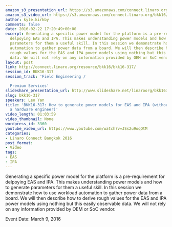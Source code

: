 ```yaml
---
amazon_s3_presentation_url: https://s3.amazonaws.com/connect.linaro.org/bkk16/Presentations/Wednesday/BKK16-317.pdf
amazon_s3_video_url: https://s3.amazonaws.com/connect.linaro.org/bkk16/Videos/Wednesday/BKK16-317%20How%20to%20generate%20power%20models%20for%20EAS%20and%20IPA%20%28without%20talking%20to%20a%20hardware%20engineer%29.mp4
author: kyle.kirkby
comments: false
date: 2016-02-22 17:20:49+00:00
excerpt: Generating a specific power model for the platform is a pre-requirement for
  delpoying EAS and IPA. This makes understanding power models and how to generate
  parameters for them a useful skill. In this session we demonstrate how to use workload
  automation to gather power data from a board. We will then describe how to derive
  rough values for the EAS and IPA power models using nothing but this easily observable
  data. We will not rely on any information provided by OEM or SoC vendor.
layout: post
link: http://connect.linaro.org/resource/bkk16/bkk16-317/
session_id: BKK16-317
session_track: 'Field Engineering /

  Premium Services'
slideshare_presentation_url: http://www.slideshare.net/linaroorg/bkk16317-how-to-generate-power-models-for-eas-and-ipa
slug: bkk16-317
speakers: Leo Yan
title: 'BKK16-317: How to generate power models for EAS and IPA (without talking to
  a hardware engineer)'
video_length: 01:03:59
video_thumbnail: None
wordpress_id: 3360
youtube_video_url: https://www.youtube.com/watch?v=JSs2u9oqOtM
categories:
- Linaro Connect Bangkok 2016
post_format:
- Video
tags:
- EAS
- IPA
---
```


Generating a specific power model for the platform is a pre-requirement for delpoying EAS and IPA. This makes understanding power models and how to generate parameters for them a useful skill. In this session we demonstrate how to use workload automation to gather power data from a board. We will then describe how to derive rough values for the EAS and IPA power models using nothing but this easily observable data. We will not rely on any information provided by OEM or SoC vendor.

Event Date: March 9, 2016
